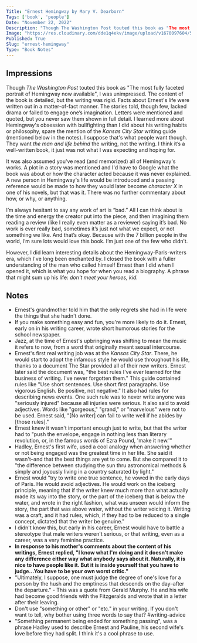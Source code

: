 ```yaml
---
Title: "Ernest Hemingway by Mary V. Dearborn"
Tags: ['book', 'people']
Date: "November 22, 2022"
Description: "Though The Washington Post touted this book as "The most fully faceted portrait of Hemingway now available", I was unimpressed."
Image: "https://res.cloudinary.com/dde1q4ekv/image/upload/v1670097604/51UuOAoN0kL._AC_SY780__1_fd8fpn.jpg"
Published: True
Slug: "ernest-hemingway"
Type: "Book Notes"
---
```


## Impressions
Though *The Washington Post* touted this book as "The most fully faceted portrait of Hemingway now available", I was unimpressed. The content of the book is detailed, but the writing was rigid. Facts about Ernest's life were written out in a matter-of-fact manner. The stories told, though few, lacked drama or failed to engage one’s imagination. Letters were mentioned and quoted, but you never saw them shown in full detail. I learned more about Hemingway's obsession with bullfighting than I did about his writing habits or philosophy, spare the mention of the *Kansas City Star* writing guide (mentioned below in the notes). I suppose that's what people want though. They want *the man and life behind* the writing, not the writing. I think it’s a well-written book, it just was not what I was expecting and hoping for.

It was also assumed you've read (and memorized) all of Hemingway's works. A plot in a story was mentioned and I'd have to Google what the book was about or how the character acted because it was never explained. A new person in Hemingway's life would be introduced and a passing reference would be made to how they would later become *character X* in one of his novels, but that was it. There was no further commentary about how, or why, or anything.

I’m always hesitant to say any work of art is “bad.” All I can think about is the time and energy the creator put into the piece, and then imagining them reading a review (like I really even matter as a reviewer) saying it’s bad. No work is ever really bad, sometimes it’s just not what we expect, or not something we like. And that’s okay. Because with the 7 billion people in the world, I’m sure lots would love this book. I’m just one of the few who didn’t. 

However, I did learn interesting details about the Hemingway-Paris-writers era, which I've long been enchanted by. I closed the book with a fuller understanding of the man who called himself Ernest than I did when I opened it, which is what you hope for when you read a biography. A phrase that might sum up his life: *don't meet your heroes, kid.*

## Notes
- Ernest's grandmother told him that the only regrets she had in life were the things that she hadn't done.
- If you make something easy and fun, you're more likely to do it. Ernest, early on in his writing career, wrote short humorous stories for the school newspaper. 
- Jazz, at the time of Ernest's upbringing was shifting to mean the music it refers to now, from a word that originally meant sexual intercourse. 
- Ernest's first real writing job was at the *Kansas City Star*. There, he would start to adopt the infamous style he would use throughout his life, thanks to a document The Star provided all of their new writers. Ernest later said the document was, "the best rules I've ever learned for the business of writing. I've never forgotten them." This guide contained rules like "Use short sentences. Use short first paragraphs. Use vigorous English. Be positive, not negative." It also had rules for describing news events. One such rule was to never write anyone was "seriously injured" because all injuries were serious. It also said to avoid adjectives. Words like "gorgeous," "grand," or "marvelous" were not to be used. Ernest said, "[No writer] can fail to write well if he abides by [those rules]."
- Ernest knew it wasn't important enough just to write, but that the writer had to "push the envelope, engage in nothing less than literary revolution, or, in the famous words of Ezra Pound, 'make it new.'" 
- Hadley, Ernest's first wife, used a cool analogy when answering whether or not being engaged was the greatest time in her life. She said it wasn't–and that the best things are yet to come. But she compared it to "the difference between studying the sun thru astronomical methods & simply and joyously living in a country saturated by light."
- Ernest would "try to write one true sentence, he vowed in the early days of Paris. He would avoid adjectives. He would work on the iceberg principle, meaning that if the writer knew much more than what actually made its way into the story, or the part of the iceberg that is below the water, and wrote in the right fashion, what was unseen would inform the story, the part that was above water, without the writer voicing it. Writing was a craft, and it had rules, which, if they had to be reduced to a single concept, dictated that the writer be genuine."
- I didn't know this, but early in his career, Ernest would have to battle a stereotype that male writers weren't serious, or that writing, even as a career, was a very feminine practice. 
- **In response to his mother's comments about the content of his writings, Ernest replied, "I know what I'm doing and it doesn't make any difference either way what anybody says about it. Naturally, it is nice to have people like it. But it is inside yourself that you have to judge...You have to be your own worst critic."**
- "Ultimately, I suppose, one must judge the degree of one's love for a person by the hush and the emptiness that descends on the day–after the departure." - This was a quote from Gerald Murphy. He and his wife had become good friends with the Fitzgeralds and wrote that in a letter after their leaving.
 - Don't use "something or other" or "etc." in your writing. If you don't want to tell, why bother using three words to say that? #writing-advice 
 - "Something permanent being ended for something passing", was a phrase Hadley used to describe Ernest and Pauline, his second wife's love before they had split. I think it's a cool phrase to use.